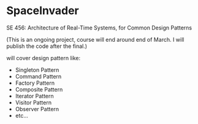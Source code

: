 # SpaceInvader
SE 456: Architecture of Real-Time Systems, for Common Design Patterns 

(This is an ongoing project, course will end around end of March. I will publish the code after the final.)

will cover design pattern like:
- Singleton Pattern
- Command Pattern
- Factory Pattern
- Composite Pattern
- Iterator Pattern
- Visitor Pattern
- Observer Pattern
- etc...
